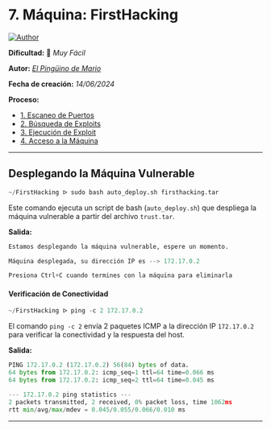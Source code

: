 
# 7. Máquina: FirstHacking  

<a href="https://github.com/GutsNet"><img title="Author" src="https://img.shields.io/badge/Author-GutsNet-purple.svg?style=for-the-badge&logo=github"></a>

**Dificultad:** 🔵 *Muy Fácil*

**Autor:** *[El Pingüino de Mario](https://www.youtube.com/channel/UCGLfzfKRUsV6BzkrF1kJGsg)*

**Fecha de creación:** *14/06/2024*

**Proceso:**
- [1. Escaneo de Puertos](#escaneo-de-puertos-con-nmap)
- [2. Búsqueda de Exploits](#exploit-vsftpd-234)
- [3. Ejecución de Exploit](#ejecución-del-exploit)
- [4. Acceso a la Máquina](#acceso-a-la-máquina)

---

## Desplegando la Máquina Vulnerable

```python
~/FirstHacking ᐅ sudo bash auto_deploy.sh firsthacking.tar
```
Este comando ejecuta un script de bash (`auto_deploy.sh`) que despliega la máquina vulnerable a partir del archivo `trust.tar`.

**Salida:**

```python
Estamos desplegando la máquina vulnerable, espere un momento.

Máquina desplegada, su dirección IP es --> 172.17.0.2

Presiona Ctrl+C cuando termines con la máquina para eliminarla
```

#### Verificación de Conectividad

```python
~/FirstHacking ᐅ ping -c 2 172.17.0.2
```
El comando `ping -c 2` envía 2 paquetes ICMP a la dirección IP `172.17.0.2` para verificar la conectividad y la respuesta del host.

**Salida:**

```python
PING 172.17.0.2 (172.17.0.2) 56(84) bytes of data.
64 bytes from 172.17.0.2: icmp_seq=1 ttl=64 time=0.066 ms
64 bytes from 172.17.0.2: icmp_seq=2 ttl=64 time=0.045 ms

--- 172.17.0.2 ping statistics ---
2 packets transmitted, 2 received, 0% packet loss, time 1062ms
rtt min/avg/max/mdev = 0.045/0.055/0.066/0.010 ms
```

---
